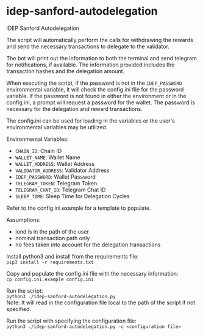 # idep-sanford-autodelegation
IDEP Sanford Autodelegation

The script will automatically perform the calls for withdrawing the rewards and send the necessary transactions to delegate to the validator. 

The bot will print out the information to both the terminal and send telegram for notifications, if available. The information provided includes the transaction hashes and the delegation amount.

When executing the script, if the password is not in the `IDEP_PASSWORD` environmental variable, it will check the config.ini file for the password variable. If the password is not found in either the environment or in the config.ini, a prompt will request a password for the wallet. The password is necessary for the delegation and reward transactions.

The config.ini can be used for loading in the variables or the user's environmental variables may be utilized.

Environmental Variables:
- `CHAIN_ID`: Chain ID
- `WALLET_NAME`: Wallet Name
- `WALLET_ADDRESS`: Wallet Address
- `VALIDATOR_ADDRESS`: Validator Address
- `IDEP_PASSWORD`: Wallet Password
- `TELEGRAM_TOKEN`: Telegram Token
- `TELEGRAM_CHAT_ID`: Telegram Chat ID
- `SLEEP_TIME`: Sleep Time for Delegation Cycles

Refer to the config.ini.example for a template to populate.

Assumptions:
- iond is in the path of the user
- nominal transaction path only
- no fees taken into account for the delegation transactions

Install python3 and install from the requirements file: <br>
```pip3 install -r requirements.txt```

Copy and populate the config.ini file with the necessary information: <br>
```cp config.ini.example config.ini```

Run the script:<br>
`python3 ./idep-sanford-autodelegation.py` <br>
Note: It will read in the configuration file local to the path of the script if not specified. <br>

Run the script with specifying the configuration file: <br>
`python3 ./idep-sanford-autodelegation.py -c <configuration file>`
